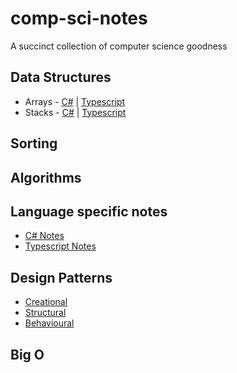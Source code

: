 # comp-sci-notes
A succinct collection of computer science goodness

## Data Structures
* Arrays - [C#](./c%23/data-structures/arrays/cs_arrays.md) | [Typescript](./typescript/data-structures/arrays/ts_arrays.md)
* Stacks - [C#](./c%23/data-structures/stacks/cs_stacks.md) | [Typescript]()

## Sorting

## Algorithms
## Language specific notes
* [C# Notes](/c%23/README.md)
* [Typescript Notes](/typescript/README.md)


## Design Patterns
* [Creational](/design-patterns/creational/README.md)
* [Structural](/design-patterns/structural/README.md)
* [Behavioural](/design-patterns/behavioural/README.md)

## Big O
